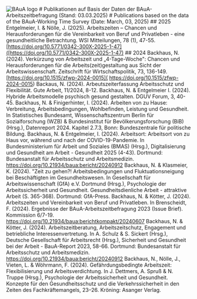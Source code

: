 ![BAuA logo](image01)  # Publikationen auf Basis der Daten der BAuA-Arbeitszeitbefragung (Stand: 03.03.2025)  # Publications based on the data of the BAuA-Working Time Survey (Date: March, 03, 2025)  ## 2025  Entgelmeier, I. & Nölle, J. (2025). Arbeitszeiten – Chancen und Herausforderungen für die Vereinbarkeit von Beruf und Privatleben - eine gesundheitliche Betrachtung. WSI Mitteilungen, 78 (1), 47-55. [https://doi.org/10.5771/0342-300X-2025-1-47]([https://doi.org/10.5771/0342-300X-2025-1-47)  ## 2024  Backhaus, N. (2024). Verkürzung von Arbeitszeit und „4-Tage-Woche": Chancen und Herausforderungen für die Arbeits(zeit)gestaltung aus Sicht der Arbeitswissenschaft. Zeitschrift für Wirtschaftspolitik, 73, 136-149. [https://doi.org/10.1515/zfwp-2024-0015]( https://doi.org/10.1515/zfwp-2024-0015)  Backaus, N. (2024). Arbeutszeiterfassung Arbeitsschutz und Flexibilität. Gute Arbeit, 11/2024, 8-12.  Backhaus, N. & Entgelmeier I. (2024). Hybride Arbeitsmodelle psychisch gesund gestalten. DGUV Forum, 3, 40-45.  Backhaus, N. & Finigerhinter, I. (2024). Arbeiten von zu Hause: Verbreitung, Arbeitsbedingungen, Wohlbefinden, Leistung und Gesundheit. In Statistisches Bundesamt, Wissenschaftszentrum Berlin für Sozialforschung (WZB) & Bundesinstitut für Bevölkerungsforschung (BiB) (Hrsg.), Datenreport 2024. Kapitel 2.7.3, Bonn: Bundeszentrale für politische Bildung.  Backhaus, N. & Entgelmeier, I. (2024). Arbeitsort: Arbeitsort von zu Haus vor, während und nach der COVID-19-Pandemie. In Bundesministerium für Arbeit und Soziales (BMAS) (Hrsg.), Digitalisierung und Gesundheit am Arbeit - Gesundheit 2025 (4-43). Dortmund: Bundesanstalt für Arbeitsschutz und Arbeitsmedizin. https://doi.org/10.21934/baua:bericht/20240912  Backhaus, N. & Klasmeier, K. (2024). "Zeit zu gehen?! Arbeitsbedingungen und Fluktuationsneigung bei Beschäftigten im Gesundheitswesen. In Gesellschaft für Arbeitswissenschaft (GfA) e.V. Dortmund (Hrsg.), Psychologie der Arbeitssicherheit und Gesundheit. Gesundheitsdienliche Arbeit - attraktive Arbeit (S. 365-368). Dortmund: GfA-Press.  Backhaus, N. & Kötter, J. (2024). Arbeitszeiten und Vereinbarkeit von Beruf und Privatleben. In Brenscheidt, F. (2024). Ergebnisse der BAuA-Arbeitszeitbefragung 2023 (Issue Brief). Kommission 6/7-19. https://doi.org/10.21934/baua:berichtkompakt/20240607  Backhaus, N. & Kötter, J. (2024). Arbeitszeitberatung, Arbeitszeitschutz, Engagement und betriebliche Interessenvertretung. In A. Schulz & S. Sickert (Hrsg.), Deutsche Gesellschaft für Arbeitsrecht (Hrsg.), Sicherheit und Gesundheit bei der Arbeit - BauA-Report 2023, 58-66. Dortmund: Bundesanstalt für Arbeitsschutz und Arbeitsmedizin. https://doi.org/10.21934/baua:bericht/20240912  Backhaus, N., Nölle, J., Vieten, L. & Wöhrmann, F. (2024). Gefährdungsbedingte Arbeitszeit: Flexibilisierung und Arbeitsverdichtung. In J. Dettmers, A. Spruß & N. Truppe (Hrsg.), Psychologie der Arbeitssicherheit und Gesundheit. Konzepte für den Gesundheitsschutz und die Verkehrssicherheit in den Zeiten des Fachkräftemangels, 23–26. Kröning: Asanger Verlag.  <!-- Page number: 1 -->
